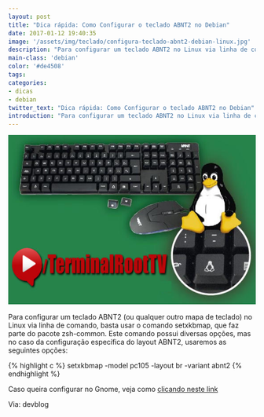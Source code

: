 ```yaml
---
layout: post
title: "Dica rápida: Como Configurar o teclado ABNT2 no Debian"
date: 2017-01-12 19:40:35
image: '/assets/img/teclado/configura-teclado-abnt2-debian-linux.jpg'
description: "Para configurar um teclado ABNT2 no Linux via linha de comando."
main-class: 'debian'
color: '#de4508'
tags:
categories:
- dicas
- debian
twitter_text: "Dica rápida: Como Configurar o teclado ABNT2 no Debian"
introduction: "Para configurar um teclado ABNT2 no Linux via linha de comando."
---
```


![Configurar teclado Debian Linux](/assets/img/teclado/configura-teclado-abnt2-debian-linux.jpg)

Para configurar um teclado ABNT2 (ou qualquer outro mapa de teclado) no Linux via linha de comando, basta usar o comando setxkbmap, que faz parte do pacote zsh-common. Este comando possui diversas opções, mas no caso da configuração específica do layout ABNT2, usaremos as seguintes opções:

{% highlight c %}
setxkbmap -model pc105 -layout br -variant abnt2
{% endhighlight %}

Caso queira configurar no Gnome, veja como [clicando neste link](http://devblog.drall.com.br/?p=4146)

Via: devblog
